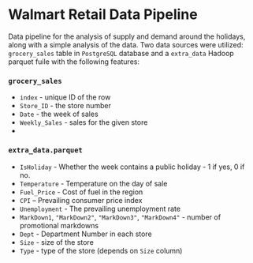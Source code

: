 # Walmart Retail Data Pipeline

Data pipeline for the analysis of supply and demand around the holidays, along with a simple analysis of the data. Two data sources were utilized: `grocery_sales` table in `PostgreSQL` database and a `extra_data` Hadoop parquet fuile with the following features:

### `grocery_sales`
- `index` - unique ID of the row
- `Store_ID` - the store number
- `Date` - the week of sales
- `Weekly_Sales` - sales for the given store
- 
### `extra_data.parquet`
- `IsHoliday` - Whether the week contains a public holiday - 1 if yes, 0 if no.
- `Temperature` - Temperature on the day of sale
- `Fuel_Price` - Cost of fuel in the region
- `CPI` – Prevailing consumer price index
- `Unemployment` - The prevailing unemployment rate
- `MarkDown1`, `"MarkDown2"`, `"MarkDown3"`, `"MarkDown4"` - number of promotional markdowns
- `Dept` - Department Number in each store
- `Size` - size of the store
- `Type` - type of the store (depends on `Size` column)

